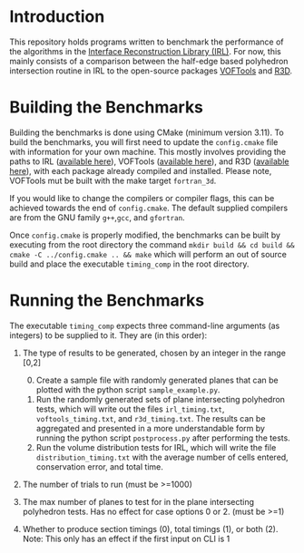 # Introduction
This repository holds programs written to benchmark the performance of the
algorithms in the [Interface Reconstruction Library (IRL)](https://gitlab.com/robertchiodi/interfacereconstructionlibrary). For now, this mainly consists of a comparison between the half-edge based polyhedron intersection routine in IRL to the open-source packages [VOFTools](http://www.dimf.upct.es/personal/lrj/voftools.html) and [R3D](https://github.com/devonmpowell/r3d).

# Building the Benchmarks
Building the benchmarks is done using CMake (minimum version 3.11). To build the benchmarks, you will first need to update the `config.cmake` file with information for your own machine. This mostly involves providing the paths to IRL ([available here](https://gitlab.com/robertchiodi/interfacereconstructionlibrary)), VOFTools ([available here](http://www.dimf.upct.es/personal/lrj/voftools.html)), and R3D ([available here](https://github.com/devonmpowell/r3d)), with each package already compiled and installed. Please note, VOFTools mut be built with the make target `fortran_3d`.

If you would like to change the compilers or compiler flags, this can be achieved towards the end of `config.cmake`. The default supplied compilers are from the GNU family `g++`,`gcc`, and `gfortran`.

Once `config.cmake` is properly modified, the benchmarks can be built by executing from the root directory the command
`mkdir build && cd build && cmake -C ../config.cmake .. && make`
which will perform an out of source build and place the executable `timing_comp` in the root directory.

# Running the Benchmarks
The executable `timing_comp` expects three command-line arguments (as integers) to be supplied to it. They are (in this order):

 1. The type of results to be generated, chosen by an integer in the range [0,2]

	0. Create a sample file with randomly generated planes that can be plotted with the python script `sample_example.py`.
	1. Run the randomly generated sets of plane intersecting polyhedron tests, which will write out the files `irl_timing.txt`, `voftools_timing.txt`, and `r3d_timing.txt`. The results can be aggregated and presented in a more understandable form by running the python script `postprocess.py` after performing the tests.
	2. Run the volume distribution tests for IRL, which will write the file `distribution_timing.txt` with the average number of cells entered, conservation error, and total time.

2. The number of trials to run (must be >=1000)
3. The max number of planes to test for in the plane intersecting polyhedron tests. Has no effect for case options 0 or 2. (must be >=1)
4. Whether to produce section timings (0), total timings (1), or both (2).
     Note: This only has an effect if the first input on CLI is 1
